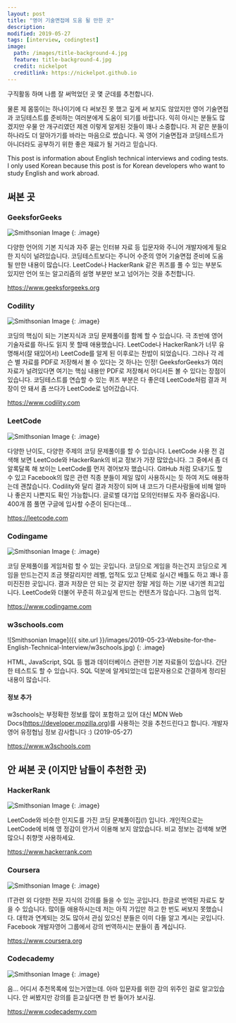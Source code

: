```yaml
---
layout: post
title: "영어 기술면접에 도움 될 만한 곳"
description: 
modified: 2019-05-27
tags: [interview, codingtest]
image:
  path: /images/title-background-4.jpg
  feature: title-background-4.jpg
  credit: nickelpot
  creditlink: https://nickelpot.github.io
---
```


구직활동 하며 나름 잘 써먹었던 곳 몇 군데를 추천합니다.

물론 제 몸뚱이는 하나이기에 다 써보진 못 했고 깊게 써 보지도 않았지만 영어 기술면접과 코딩테스트를 준비하는 여러분에게 도움이 되기를 바랍니다. 익히 아시는 분들도 많겠지만 우물 안 개구리였던 제겐 이렇게 알게된 것들이 꽤나 소중합니다. 저 같은 분들이 하나라도 더 알아가기를 바라는 마음으로 썼습니다. 꼭 영어 기술면접과 코딩테스트가 아니더라도 공부하기 위한 좋은 재료가 될 거라고 믿습니다.

This post is information about English technical interviews and coding tests. I only used Korean because this post is for Korean developers who want to study English and work abroad.

## 써본 곳
### GeeksforGeeks

![Smithsonian Image](/images/2019-05-23-Website-for-the-English-Technical-Interview/geeksforgeeks.jpg)
{: .image}

다양한 언어의 기본 지식과 자주 묻는 인터뷰 자료 등 입문자와 주니어 개발자에게 필요한 지식이 널려있습니다. 코딩테스트보다는 주니어 수준의 영어 기술면접 준비에 도움 될 만한 내용이 많습니다. LeetCode나 HackerRank 같은 퀴즈를 풀 수 있는 부분도 있지만 언어 또는 알고리즘의 설명 부분만 보고 넘어가는 것을 추천합니다.

<a href="https://www.geeksforgeeks.org">https://www.geeksforgeeks.org</a>

### Codility

![Smithsonian Image](/images/2019-05-23-Website-for-the-English-Technical-Interview/codility.jpg)
{: .image}

코딩의 핵심이 되는 기본지식과 코딩 문제풀이를 함께 할 수 있습니다. 극 초반에 영어 기술자료를 하나도 읽지 못 할때 애용했습니다. LeetCode나 HackerRank가 너무 유명해서(잘 돼있어서) LeetCode를 알게 된 이후로는 찬밥이 되었습니다. 그러나 각 레슨 별 자료를 PDF로 저장해서 볼 수 있다는 것 하나는 인정! GeeksforGeeks가 여러 자료가 널려있다면 여기는 핵심 내용만 PDF로 저장해서 어디서든 볼 수 있다는 장점이 있습니다. 코딩테스트를 연습할 수 있는 퀴즈 부분은 다 좋은데 LeetCode처럼 결과 저장이 안 돼서 좀 쓰다가 LeetCode로 넘어갔습니다.

<a href="https://www.codility.com">https://www.codility.com</a>

### LeetCode

![Smithsonian Image](/images/2019-05-23-Website-for-the-English-Technical-Interview/leetcode.jpg)
{: .image}

다양한 난이도, 다양한 주제의 코딩 문제풀이를 할 수 있습니다. LeetCode 사용 전 검색해 보면 LeetCode와 HackerRank의 비교 정보가 가장 많았습니다. 그 중에서 좀 더 알록달록 해 보이는 LeetCode를 먼저 겪어보자 했습니다. GitHub 처럼 모내기도 할 수 있고 Facebook의 많은 관련 직종 분들이 제일 많이 사용하시는 듯 하여 저도 애용하는데 괜찮습니다. Codility와 달리 결과 저장이 되며 내 코드가 다른사람들에 비해 얼마나 좋은지 나쁜지도 확인 가능합니다. 글로벌 대기업 모의인터뷰도 자주 올라옵니다. 400개 쯤 풀면 구글에 입사할 수준이 된다는데...

<a href="https://leetcode.com">https://leetcode.com</a>

### Codingame

![Smithsonian Image](/images/2019-05-23-Website-for-the-English-Technical-Interview/codingame.jpg)
{: .image}

코딩 문제풀이를 게임처럼 할 수 있는 곳입니다. 코딩으로 게임을 하는건지 코딩으로 게임을 만드는건지 조금 헷갈리지만 레벨, 업적도 있고 단체로 실시간 배틀도 하고 꽤나 흥미진진한 곳입니다. 결과 저장은 안 되는 것 같지만 정말 게임 하는 기분 내기엔 최고입니다. LeetCode와 더불어 꾸준히 하고싶게 만드는 컨텐츠가 많습니다. 그놈의 업적.

<a href="https://www.codingame.com">https://www.codingame.com</a>

### w3schools.com

![Smithsonian Image]({{ site.url }}/images/2019-05-23-Website-for-the-English-Technical-Interview/w3schools.jpg)
{: .image}

HTML, JavaScript, SQL 등 웹과 데이터베이스 관련한 기본 자료들이 있습니다. 간단한 테스트도 할 수 있습니다. SQL 덕분에 알게되었는데 입문자용으로 간결하게 정리된 내용이 많습니다.

#### 정보 추가

w3schools는 부정확한 정보를 많이 포함하고 있어 대신 MDN Web Docs(<a href="https://developer.mozilla.org">https://developer.mozilla.org</a>)를 사용하는 것을 추천드린다고 합니다. 개발자영어 유정협님 정보 감사합니다 :) (2019-05-27)

<a href="https://www.w3schools.com">https://www.w3schools.com</a>

## 안 써본 곳 (이지만 남들이 추천한 곳)
### HackerRank

![Smithsonian Image](/images/2019-05-23-Website-for-the-English-Technical-Interview/hackerrank.jpg)
{: .image}

LeetCode와 비슷한 인지도를 가진 코딩 문제풀이집(!) 입니다. 개인적으로는 LeetCode에 비해 영 정감이 안가서 이용해 보지 않았습니다. 비교 정보는 검색해 보면 많으니 취향껏 사용하세요.

<a href="https://www.hackerrank.com">https://www.hackerrank.com</a>

### Coursera

![Smithsonian Image](/images/2019-05-23-Website-for-the-English-Technical-Interview/coursera.jpg)
{: .image}

IT관련 외 다양한 전문 지식의 강의를 들을 수 있는 곳입니다. 한글로 번역된 자료도 찾을 수 있습니다. 많이들 애용하시는데 저는 아직 가입만 하고 한 번도 써보지 못했습니다. 대학과 연계되는 것도 많아서 관심 있으신 분들은 이미 다들 알고 계시는 곳입니다. Facebook 개발자영어 그룹에서 강의 번역하시는 분들이 좀 계십니다.

<a href="https://www.coursera.org">https://www.coursera.org</a>

### Codecademy

![Smithsonian Image](/images/2019-05-23-Website-for-the-English-Technical-Interview/codecademy.jpg)
{: .image}

음... 어디서 추천목록에 있는거였는데. 아마 입문자를 위한 강의 위주인 걸로 알고있습니다. 안 써봤지만 강의를 듣고싶다면 한 번 들어가 보시길.

<a href="https://www.codecademy.com">https://www.codecademy.com</a>
